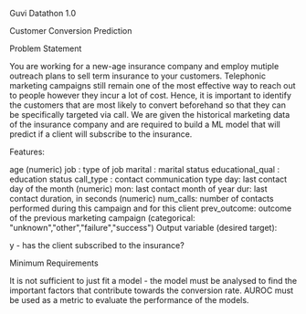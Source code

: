 Guvi Datathon 1.0

Customer Conversion Prediction


Problem Statement

You are working for a new-age insurance company and employ mutiple outreach plans to sell term insurance to your customers. Telephonic marketing campaigns still remain one of the most effective way to reach out to people however they incur a lot of cost. Hence, it is important to identify the customers that are most likely to convert beforehand so that they can be specifically targeted via call. We are given the historical marketing data of the insurance company and are required to build a ML model that will predict if a client will subscribe to the insurance.



Features:

age (numeric)
job : type of job
marital : marital status
educational_qual : education status
call_type : contact communication type
day: last contact day of the month (numeric)
mon: last contact month of year
dur: last contact duration, in seconds (numeric)
num_calls: number of contacts performed during this campaign and for this client
prev_outcome: outcome of the previous marketing campaign (categorical: "unknown","other","failure","success")
Output variable (desired target):

y - has the client subscribed to the insurance?


Minimum Requirements

It is not sufficient to just fit a model - the model must be analysed to find the important factors that contribute towards the conversion rate. AUROC must be used as a metric to evaluate the performance of the models.